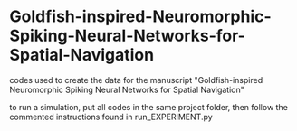 # Goldfish-inspired-Neuromorphic-Spiking-Neural-Networks-for-Spatial-Navigation
codes used to create the data for the manuscript "Goldfish-inspired Neuromorphic Spiking Neural Networks for Spatial Navigation"

to run a simulation, put all codes in the same project folder, then follow the commented instructions found in run_EXPERIMENT.py
